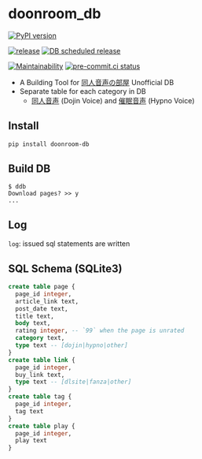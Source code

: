 # doonroom_db

[![PyPI version](
  https://img.shields.io/pypi/v/doonroom-db?color=blue
)](
  https://pypi.org/project/doonroom-db/
)

[![release](
  https://github.com/eggplants/doonroom_db/actions/workflows/release.yml/badge.svg
  )](
  https://github.com/eggplants/doonroom_db/actions/workflows/release.yml
) [![DB scheduled release](
  https://github.com/eggplants/doonroom_db/actions/workflows/db_scheduled_release.yml/badge.svg
  )](
  https://github.com/eggplants/doonroom_db/actions/workflows/db_scheduled_release.yml
)

[![Maintainability](
  https://api.codeclimate.com/v1/badges/aa5bc7bb4dbc9209ab8e/maintainability
  )](
  https://codeclimate.com/github/eggplants/doonroom_db/maintainability
) [![pre-commit.ci status](
  https://results.pre-commit.ci/badge/github/eggplants/doonroom_db/master.svg
  )](
  https://results.pre-commit.ci/latest/github/eggplants/doonroom_db/master
)

- A Building Tool for [同人音声の部屋] Unofficial DB
- Separate table for each category in DB
  - [同人音声] (Dojin Voice) and [催眠音声] (Hypno Voice)

[同人音声の部屋]: http://doonroom.blog.jp/
[同人音声]: http://doonroom.blog.jp/archives/cat_966405.html
[催眠音声]: http://doonroom.blog.jp/archives/cat_966995.html

## Install

```bash
pip install doonroom-db
```

## Build DB

```shellsession
$ ddb
Download pages? >> y
...
```

## Log

`log`: issued sql statements are written

## SQL Schema (SQLite3)

```sql
create table page {
  page_id integer,
  article_link text,
  post_date text,
  title text,
  body text,
  rating integer, -- `99` when the page is unrated
  category text,
  type text -- [dojin|hypno|other]
}
create table link {
  page_id integer,
  buy_link text,
  type text -- [dlsite|fanza|other]
}
create table tag {
  page_id integer,
  tag text
}
create table play {
  page_id integer,
  play text
}
```
